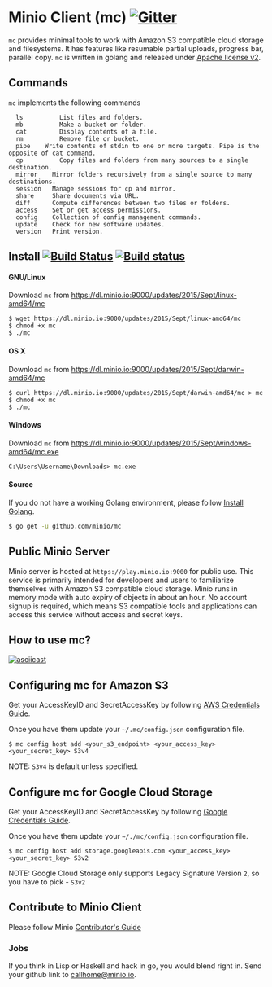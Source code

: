 # Minio Client (mc) [![Gitter](https://badges.gitter.im/Join%20Chat.svg)](https://gitter.im/minio/minio?utm_source=badge&utm_medium=badge&utm_campaign=pr-badge&utm_content=badge)

``mc`` provides minimal tools to work with Amazon S3 compatible cloud storage and filesystems. It has features like resumable partial uploads, progress bar, parallel copy. ``mc`` is written in golang and released under [Apache license v2](./LICENSE).

## Commands

``mc`` implements the following commands
```
  ls		  List files and folders.
  mb		  Make a bucket or folder.
  cat		  Display contents of a file.
  rm		  Remove file or bucket.
  pipe	  Write contents of stdin to one or more targets. Pipe is the opposite of cat command.
  cp		  Copy files and folders from many sources to a single destination.
  mirror	Mirror folders recursively from a single source to many destinations.
  session	Manage sessions for cp and mirror.
  share		Share documents via URL.
  diff		Compute differences between two files or folders.
  access	Set or get access permissions.
  config	Collection of config management commands.
  update	Check for new software updates.
  version	Print version.
```

## Install [![Build Status](https://api.travis-ci.org/minio/mc.svg?branch=master)](https://travis-ci.org/minio/mc) [![Build status](https://ci.appveyor.com/api/projects/status/3ng8bef7b3e1v763?svg=true)](https://ci.appveyor.com/project/harshavardhana/mc)

#### GNU/Linux

Download ``mc`` from https://dl.minio.io:9000/updates/2015/Sept/linux-amd64/mc

~~~
$ wget https://dl.minio.io:9000/updates/2015/Sept/linux-amd64/mc
$ chmod +x mc
$ ./mc
~~~

#### OS X

Download ``mc`` from https://dl.minio.io:9000/updates/2015/Sept/darwin-amd64/mc

~~~
$ curl https://dl.minio.io:9000/updates/2015/Sept/darwin-amd64/mc > mc
$ chmod +x mc
$ ./mc
~~~

#### Windows

Download ``mc`` from https://dl.minio.io:9000/updates/2015/Sept/windows-amd64/mc.exe

~~~
C:\Users\Username\Downloads> mc.exe
~~~

#### Source

If you do not have a working Golang environment, please follow [Install Golang](./INSTALLGO.md).

```sh
$ go get -u github.com/minio/mc
```

## Public Minio Server

Minio server is hosted at ``https://play.minio.io:9000`` for public use. This service is primarily intended for developers and users to familiarize themselves with Amazon S3 compatible cloud storage. Minio runs in memory mode with auto expiry of objects in about an hour.  No account signup is required, which means S3 compatible tools and applications can access this service without access and secret keys.

## How to use mc?

[![asciicast](https://asciinema.org/a/21576.png)](https://asciinema.org/a/21576?async)

## Configuring mc for Amazon S3

Get your AccessKeyID and SecretAccessKey by following [AWS Credentials Guide](http://docs.aws.amazon.com/AWSSimpleQueueService/latest/SQSGettingStartedGuide/AWSCredentials.html). 

Once you have them update your ``~/.mc/config.json`` configuration file.
```
$ mc config host add <your_s3_endpoint> <your_access_key> <your_secret_key> S3v4
```

NOTE: ``S3v4`` is default unless specified. 

## Configure mc for Google Cloud Storage

Get your AccessKeyID and SecretAccessKey by following [Google Credentials Guide](https://cloud.google.com/storage/docs/migrating?hl=en#keys). 

Once you have them update your ``~/./mc/config.json`` configuration file.
```
$ mc config host add storage.googleapis.com <your_access_key> <your_secret_key> S3v2
```

NOTE: Google Cloud Storage only supports Legacy Signature Version ``2``, so you have to pick - ``S3v2``

## Contribute to Minio Client
Please follow Minio [Contributor's Guide](./CONTRIBUTING.md)

### Jobs
If you think in Lisp or Haskell and hack in go, you would blend right in. Send your github link to callhome@minio.io.
